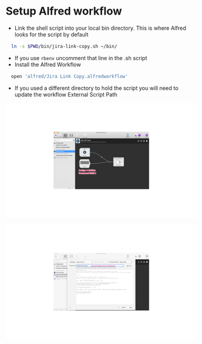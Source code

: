# Setup Alfred workflow
 * Link the shell script into your local bin directory.  This is where Alfred looks for the script by default
 ```sh
   ln -s $PWD/bin/jira-link-copy.sh ~/bin/
 ```
  * If you use `rbenv` uncomment that line in the .sh script
  * Install the Alfred Workflow
```sh
  open 'alfred/Jira Link Copy.alfredworkflow'
```
* If you used a different directory to hold the script you will need to update the workflow External Script Path

![Workflow](workflow.png "Workflow in alfred")

![Workflow Edit](workflow_edit_script.png)



